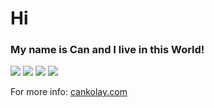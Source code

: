 # Hi

### My name is Can and I live in this World!

<img src="https://github-readme-stats.vercel.app/api?username=budchirp&show_icons=true&theme=github_dark" />
<img src="https://github-readme-stats.vercel.app/api/top-langs/?username=budchirp&show_icons=true&theme=github_dark" />
<img src="https://github-readme-streak-stats.herokuapp.com/?user=budchirp&theme=github-dark-blue&mode=weekly" />
<img src="https://github-profile-trophy.vercel.app/?username=budchirp&theme=darkhub" />

For more info: [cankolay.com](https://cankolay.com)
